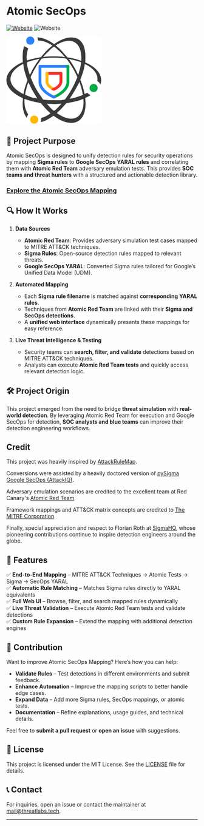# Atomic SecOps

[![Website](https://img.shields.io/badge/Website-atomicsecops.com-blue)](https://atomicsecops.com)
![Website](https://img.shields.io/website?url=https%3A%2F%2Fatomicsecops.com&style=flat)

<img src="secops-atomic-logo.png" alt="Atomic SecOps Mapping, detection rules, Unified Data Model" width="250">

## 🎯 Project Purpose

Atomic SecOps is designed to unify detection rules for security operations by mapping **Sigma rules** to **Google SecOps YARAL rules** and correlating them with **Atomic Red Team** adversary emulation tests. This provides **SOC teams and threat hunters** with a structured and actionable detection library.

### [Explore the Atomic SecOps Mapping](https://atomicsecops.com)

## 🔍 How It Works

1. **Data Sources**
   - **Atomic Red Team**: Provides adversary simulation test cases mapped to MITRE ATT&CK techniques.
   - **Sigma Rules**: Open-source detection rules mapped to relevant threats.
   - **Google SecOps YARAL**: Converted Sigma rules tailored for Google’s Unified Data Model (UDM).

2. **Automated Mapping**
   - Each **Sigma rule filename** is matched against **corresponding YARAL rules**.
   - Techniques from **Atomic Red Team** are linked with their **Sigma and SecOps detections**.
   - A **unified web interface** dynamically presents these mappings for easy reference.

3. **Live Threat Intelligence & Testing**
   - Security teams can **search, filter, and validate** detections based on MITRE ATT&CK techniques.
   - Analysts can execute **Atomic Red Team tests** and quickly access relevant detection logic.
   
## 🛠️ Project Origin

This project emerged from the need to bridge **threat simulation** with **real-world detection**. By leveraging Atomic Red Team for execution and Google SecOps for detection, **SOC analysts and blue teams** can improve their detection engineering workflows.

## Credit

This project was heavily inspired by [AttackRuleMap](https://github.com/krdmnbr/AttackRuleMap).  

Conversions were assisted by a heavily doctored version of [pySigma Google SecOps (AttackIQ)](https://github.com/attackIQ/pySigma-Google-SecOps).

Adversary emulation scenarios are credited to the excellent team at Red Canary's [Atomic Red Team](https://github.com/redcanaryco/atomic-red-team).  

Framework mappings and ATT&CK matrix concepts are credited to [The MITRE Corporation](https://github.com/mitre-attack).  

Finally, special appreciation and respect to Florian Roth at [SigmaHQ](https://github.com/SigmaHQ/sigma), whose pioneering contributions continue to inspire detection engineers around the globe.

## 🚀 Features

✅ **End-to-End Mapping** – MITRE ATT&CK Techniques → Atomic Tests → Sigma → SecOps YARAL  
✅ **Automatic Rule Matching** – Matches Sigma rules directly to YARAL equivalents  
✅ **Full Web UI** – Browse, filter, and search mapped rules dynamically  
✅ **Live Threat Validation** – Execute Atomic Red Team tests and validate detections  
✅ **Custom Rule Expansion** – Extend the mapping with additional detection engines  

## 🤝 Contribution

Want to improve Atomic SecOps Mapping? Here’s how you can help:

- **Validate Rules** – Test detections in different environments and submit feedback.
- **Enhance Automation** – Improve the mapping scripts to better handle edge cases.
- **Expand Data** – Add more Sigma rules, SecOps mappings, or atomic tests.
- **Documentation** – Refine explanations, usage guides, and technical details.

Feel free to **submit a pull request** or **open an issue** with suggestions.

## 📄 License

This project is licensed under the MIT License. See the [LICENSE](LICENSE) file for details.

## 📞 Contact

For inquiries, open an issue or contact the maintainer at [mail@threatlabs.tech](mailto:mail@threatlabs.tech).

---

